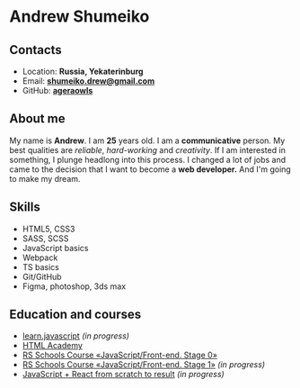 # Andrew Shumeiko

## **Contacts**

- Location: **Russia, Yekaterinburg**
- Email: **shumeiko.drew@gmail.com**
- GitHub: **[ageraowls](https://github.com/Ageraowls)**

## **About me**

My name is **Andrew**. I am **25** years old. I am a **communicative** person. My best qualities are _reliable_, _hard-working_ and _creativity_. If I am interested in something, I plunge headlong into this process. I changed a lot of jobs and came to the decision that I want to become a **web developer.** And I'm going to make my dream.

## **Skills**

- HTML5, CSS3
- SASS, SCSS
- JavaScript basics
- Webpack
- TS basics
- Git/GitHub
- Figma, photoshop, 3ds max

## **Education and courses**

- [learn.javascript](https://learn.javascript.ru/) _(in progress)_
- [HTML Academy](https://htmlacademy.ru/study)
- [RS Schools Course «JavaScript/Front-end. Stage 0»](https://rs.school/js-stage0/)
- [RS Schools Course «JavaScript/Front-end. Stage 1»](https://rs.school/js/) _(in progress)_
- [JavaScript + React from scratch to result](https://www.udemy.com/course/javascript_full/) _(in progress)_
